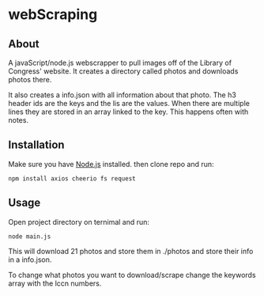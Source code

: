 # webScraping

## About

A javaScript/node.js webscrapper to pull images off of the Library of Congress' website.
It creates a directory called photos and downloads photos there.

It also creates a info.json with all information about that photo.
The h3 header ids are the keys and the lis are the values.
When there are multiple lines they are stored in an array linked to the key.
This happens often with notes.

## Installation

Make sure you have [Node.js](https://nodejs.org/en) installed.
then clone repo and run:

```
npm install axios cheerio fs request
```

## Usage

Open project directory on ternimal and run:

```
node main.js
```

This will download 21 photos and store them in ./photos and store their info in a info.json.

To change what photos you want to download/scrape change the keywords array with the lccn numbers.
